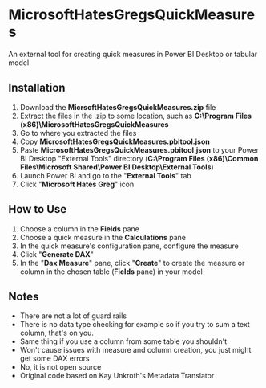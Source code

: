 # MicrosoftHatesGregsQuickMeasures
An external tool for creating quick measures in Power BI Desktop or tabular model

## Installation
1. Download the <strong>MicrsoftHatesGregsQuickMeasures.zip</strong> file
2. Extract the files in the .zip to some location, such as <strong>C:\Program Files (x86)\MicrosoftHatesGregsQuickMeasures</strong>
3. Go to where you extracted the files
4. Copy <strong>MicrosoftHatesGregsQuickMeasures.pbitool.json</strong>
5. Paste <strong>MicrosoftHatesGregsQuickMeasures.pbitool.json</strong> to your Power BI Desktop "External Tools" directory (<strong>C:\Program Files (x86)\Common Files\Microsoft Shared\Power BI Desktop\External Tools</strong>)
6. Launch Power BI and go to the "<strong>External Tools</strong>" tab
7. Click "<strong>Microsoft Hates Greg</strong>" icon

## How to Use
1. Choose a column in the <strong>Fields</strong> pane
2. Choose a quick measure in the <strong>Calculations</strong> pane
3. In the quick measure's configuration pane, configure the measure
4. Click "<strong>Generate DAX</strong>"
5. In the "<strong>Dax Measure</strong>" pane, click "<strong>Create</strong>" to create the measure or column in the chosen table (<strong>Fields</strong> pane) in your model

## Notes
- There are not a lot of guard rails
- There is no data type checking for example so if you try to sum a text column, that's on you. 
- Same thing if you use a column from some table you shouldn't
- Won't cause issues with measure and column creation, you just might get some DAX errors
- No, it is not open source
- Original code based on Kay Unkroth's Metadata Translator
